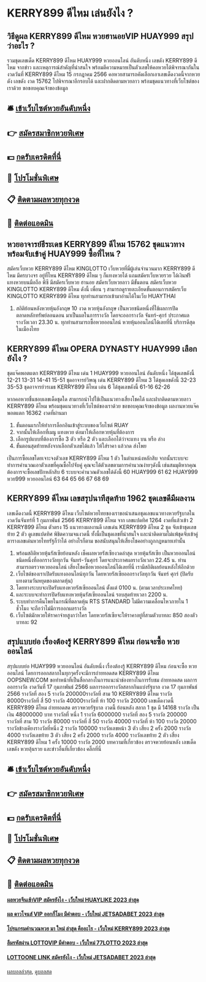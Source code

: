 # KERRY899 ดีไหม เล่นยังไง ?
## วิธีดูผล KERRY899 ดีไหม หวยฮานอยVIP HUAY999 สรุปว่าอะไร ?
รวมชุดเลขเด็ด KERRY899 ดีไหม HUAY999 หวยออนไลน์ อันดับหนึ่ง เลขดัง KERRY899 ดีไหม จากข่าว และเหตุการณ์สำคัญที่น่าสนใจ พร้อมตีความหมายเป็นตัวเลขให้คอหวยได้พิจารณากันในงวดวันที่ KERRY899 ดีไหม 15 กรกฎาคม 2566
คอหวยสามารถคัดเลือกเอาเลขเด็ดงวดนี้จากหวยดัง เลขดัง งวด 15762 ไปพิจารณาอีกรอบได้ และฝากติดตามหวยลาว พร้อมชุดแนวทางที่เว็บไซต์ของเราด้วย
ขอขอบคุณเจ้าของข้อมูล


## 🛎 [เข้าเว็บไซต์หวยอันดับหนึ่ง](https://bit.ly/3BG5bNw)
## 👉 [สมัครสมาชิกหวยพิเศษ](https://bit.ly/3BG5bNw)
## 💵 [กดรับเครดิตที่นี่](https://bit.ly/3C3mvgS)
## 👑 [โปรโมชั่นพิเศษ](https://bit.ly/3C3mvgS)
## 📋 [ติดตามผลหวยทุกงวด](https://bit.ly/3C3mvgS)
## 📱 [ติดต่อแอดมิน](https://bit.ly/3C3mvgS)

## หวยอาจารย์ธีระเดช KERRY899 ดีไหม 15762 ชุดแนวทางพร้อมจับเข้าคู่ HUAY999 ซื้อที่ไหน ?
สมัครเว็บหวย KERRY899 ดีไหม KINGLOTTO เว็บหวยที่มี่ผู้เล่นจำนวนมาก KERRY899 ดีไหม มีครบวงจร อยู่ที่ไหน KERRY899 ดีไหม ๆ ก็แทงหวยได้ แถมสมัครเว็บหวยรวย ได้เงินฟรี แทงหวยบนมือถือ พีซี มีสมัครเว็บหวย ฮานอย สมัครเว็บหวยลาว มีขั้นตอน สมัครเว็บหวย KINGLOTTO KERRY899 ดีไหม ดังนี้
เพื่อน ๆ สามารถดูรายละเอียดขั้นตอนการสมัครเว็บ KINGLOTTO KERRY899 ดีไหม ทุกท่านสามารถเข้ามาอ่านได้ในเว็บ HUAYTHAI
1. สถิติย้อนหลังหวยหุ้นอังกฤษ 10 งวด หวยหุ้นอังกฤษ เป็นหวยชนิดหนึ่งที่ใช้ผลการปิดตลาดหลักทรัพย์ลอนดอน มาเป็นผลในการรางวัล โดยจะออกรางวัล จันทร์-ศุกร์ ประกาศผลรางวัลเวลา 23.30 น. ทุกท่านสามารถซื้อหวยออนไลน์ หวยหุ้นออนไลน์ได้เลยที่นี่ บริการดีสุดในเมืองไทย

## KERRY899 ดีไหม OPERA DYNASTY HUAY999 เลือกยังไง ?
ชุดแจ๊คพอตแตก KERRY899 ดีไหม เด่น 1 HUAY999 หวยออนไลน์ อันดับหนึ่ง ได้ชุดเลขดังนี้
12-21
13-31
14-41
15-51
ชุดอาจารย์วิษณุ เด่น KERRY899 ดีไหม 3 ได้ชุดเลขดังนี้
32-23
35-53
ชุดอาจารย์วรเมธ KERRY899 ดีไหม เด่น 6 ได้ชุดเลขดังนี้
61-16
62-26

หากคอหวยชื่นชอบเลขเด็ดชุดใด สามารถนำไปใช้เป็นแนวทางเสี่ยงโชคได้ และฝากติดตามหวยลาว KERRY899 ดีไหม พร้อมชุดแนวทางที่เว็บไซต์ของเราด้วย
ขอขอบคุณเจ้าของข้อมูล
ผลงานหวยแจ๊คพอตแตก 16362 งวดที่ผ่านมา
1. ขั้นตอนแรกให้ทำการล็อกอินเข้าสู่ระบบของเว็บไซต์ RUAY
2. จากนั้นให้เลือกที่เมนู แทงหวย ต่อมาให้เลือกหวยหุ้นที่ต้องการ
3. เลือกรูปแบบที่ต้องการซื้อ 3 ตัว หรือ 2 ตัว และเลือกได้ว่าจะแทง บน หรือ ล่าง
4. ขั้นตอนสุดท้ายหลังจากเลือกตัวเลขได้แล้ว ให้ใส่ราคา แล้วกด ส่งโพย

เป็นการซื้อเลขโดยเจาะจงตัวเลข KERRY899 ดีไหม 1 ตัว ในตำแหน่งหลักสิบ จากนั้นระบบจะทำการคำนวณเอาตัวเลขที่คุณซื้อไปจับคู่ คุณจะได้ตัวเลขตามการคำนวณง่ายๆดังนี้
เช่นสมมุติหากคุณต้องการจะซื้อเลขปักหลักสิบ 6 ระบบจะคำนวณตัวเลขได้ดังนี้ 60 HUAY999 61 62 HUAY999 หวย999 หวยออนไลน์ 63 64 65 66 67 68 69

## KERRY899 ดีไหม เลขสรุปนาทีสุดท้าย 1962 ชุดเลขดีมีผลงาน
เลขเด็ดงวดนี้ KERRY899 ดีไหม เว็บไซต์หวยไทยของเราขอนำเสนอชุดเลขแนวทางหวยรัฐบาลในงวดวันจันทร์ที่ 1 กุมภาพันธ์ 2566 KERRY899 ดีไหม จาก เลขแปดทิศ 1264 งวดที่แล้วเข้า 2 KERRY899 ดีไหม ตัวตรง 15 แนวทางผลงานดี เลขเด่น KERRY899 ดีไหม 2 ชุด จับเข้าชุดเลขท้าย 2 ตัว ดูเลขแปดทิศ พิชิตความจนงวดนี้ ทั้งนี้เป็นชุดเลขที่น่าสนใจ และน่าติดตามไม่แพ้ชุดจับเข้าคู่ตารางเลขเด่นหวยไทยรัฐก็ว่าได้ อย่างไรก็ตาม ขอสนับสนุนให้เสี่ยงโชคอย่างถูกกฎหมายเท่านั้น
1. พร้อมสถิติหวยหุ้นรัสเซียย้อนหลัง เช็คผลหวยรัสเซียงวดล่าสุด หวยหุ้นรัสเซีย เป็นหวยออนไลน์ชนิดหนึ่งที่ออกรางวัลทุกวัน จันทร์-วันศุกร์ โดยจะประกาศผลรางวัลเวลา 22.45 น. ท่านสามารถตรวจหวยออนไลน์ เสี่ยงโชคซื้อหวยออนไลน์ได้เลยที่นี่ เรามีสถิติผลย้อนหลังให้อีกด้วย
2. เว็บไซต์ของเราเปิดรับแทงออนไลน์ทุกวัน โดยหวยรัสเซียออกรางวัลทุกวัน จันทร์ ศุกร์ (ปิดรับแทงตามวันหยุดของตลาดหุ้น)
3. โดยทางระบบจะเปิดรับแทงหวยรัสเซียออนไลน์ ตั้งแต่ 0100 น. (ตามเวลาประเทศไทย)
4. และระบบจะทำการปิดรับแทงหวยหุ้นรัสเซียออนไลน์ รอบสุดท้ายเวลา 2200 น.
5. ระบบทำการคืนโพยในกรณีที่ตลาดหุ้น RTS STANDARD ไม่มีความเคลื่อนไหวภายใน 1 ชั่วโมง จะถือว่าไม่มีการออกผลรางวัล
6. เว็บไซต์มักหวยให้ราคาจ่ายสูงกว่าใคร โดยหวยรัสเซียจะให้ราคาอยู่ที่สามตัวบาทละ 850 สองตัวบาทละ 92

## สรุปแบบย่อ เรื่องต้องรู้ KERRY899 ดีไหม ก่อนจะซื้อ หวยออนไลน์
สรุปแบบย่อ HUAY999 หวยออนไลน์ อันดับหนึ่ง เรื่องต้องรู้ KERRY899 ดีไหม ก่อนจะซื้อ หวยออนไลน์ โดยการออกสลากในทุกๆครั้งจะมีการถ่ายทอดสด KERRY899 ดีไหม OOPSNEW.COM ขอทำหน้าที่เป็นสื่อกลางในการแนะนำช่องทางในการรับชม
ถ่ายทอดสด ผลการออกรางวัล งวดวันที่ 17 กุมภาพันธ์ 2566
ผลการออกรางวัลสลากกินแบ่งรัฐบาล งวด 17 กุมภาพันธ์ 2566
รางวัลที่ สอง 5 รางวัล 200000รางวัลที่ สาม 10 KERRY899 ดีไหม รางวัล 80000รางวัลที่ สี่ 50 รางวัล 40000รางวัลที่ ห้า 100 รางวัล 20000
 เลขเด็ดงวดนี้ KERRY899 ดีไหม ถ่ายทอดสด ตรวจหวยรัฐบาล งวดนี้ ย้อนหลัง 
สลาก 1 ชุด มี 14168 รางวัล เป็นเงิน 48000000 บาท
รางวัลที่ หนึ่ง 1 รางวัล 6000000 รางวัลที่ สอง 5 รางวัล 200000 รางวัลที่ สาม 10 รางวัล 80000 รางวัลที่ สี่ 50 รางวัล 40000 รางวัลที่ ห้า 100 รางวัล 20000 รางวัลข้างเคียงรางวัลที่หนึ่ง 2 รางวัล 100000 รางวัลเลขหน้า 3 ตัว เสี่ยง 2 ครั้ง 2000 รางวัล 4000 รางวัลเลขท้าย 3 ตัว เสี่ยง 2 ครั้ง 2000 รางวัล 4000 รางวัลเลขท้าย 2 ตัว เสี่ยง KERRY899 ดีไหม 1 ครั้ง 10000 รางวัล 2000
บทความที่เกี่ยวข้อง
ตรวจหวยย้อนหลัง เลขเด็ดเลขดัง หวยลุ้นรวย และข่าวอื่นที่เกี่ยวข้อง คลิ๊กที่นี่

## 🛎 [เข้าเว็บไซต์หวยอันดับหนึ่ง](https://bit.ly/3BG5bNw)
## 👉 [สมัครสมาชิกหวยพิเศษ](https://bit.ly/3BG5bNw)
## 💵 [กดรับเครดิตที่นี่](https://bit.ly/3C3mvgS)
## 👑 [โปรโมชั่นพิเศษ](https://bit.ly/3C3mvgS)
## 📋 [ติดตามผลหวยทุกงวด](https://bit.ly/3C3mvgS)
## 📱 [ติดต่อแอดมิน](https://bit.ly/3C3mvgS)

#### [ผลหวยจีนเช้าVIP สมัครยังไง - เว็บใหม่ HUAYLIKE 2023 ล่าสุด](https://atom.io/themes/ผลหวยจีนเช้าvip%20สมัครยังไง%20-%20เว็บใหม่%20huaylike%202023%20ล่าสุด)
#### [ผล ดาวโจนส์ VIP ออกกี่โมง มีคำตอบ - เว็บใหม่ JETSADABET 2023 ล่าสุด](https://atom.io/themes/ผล%20ดาวโจนส์%20vip%20ออกกี่โมง%20มีคำตอบ%20-%20เว็บใหม่%20jetsadabet%202023%20ล่าสุด)
#### [โปรแกรมคำนวณหวย มา ใหม่ ล่าสุด คืออะไร - เว็บใหม่ KERRY899 2023 ล่าสุด](https://atom.io/themes/โปรแกรมคำนวณหวย%20มา%20ใหม่%20ล่าสุด%20คืออะไร%20-%20เว็บใหม่%20kerry899%202023%20ล่าสุด)
#### [ลืมรหัสผ่าน LOTTOVIP มีคำตอบ - เว็บใหม่ 77LOTTO 2023 ล่าสุด](https://atom.io/themes/ลืมรหัสผ่าน%20lottovip%20มีคำตอบ%20-%20เว็บใหม่%2077lotto%202023%20ล่าสุด)
#### [LOTTOONE LINK สมัครยังไง - เว็บใหม่ JETSADABET 2023 ล่าสุด](https://atom.io/themes/lottoone%20link%20สมัครยังไง%20-%20เว็บใหม่%20jetsadabet%202023%20ล่าสุด)

[ผลบอลล่าสุด](https://siamsport.tv "ผลบอลล่าสุด"), [ดูบอลสด](https://siamsport.tv/ดูบอลสด "ดูบอลสด")